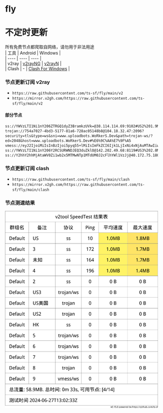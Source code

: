 # fly
# 不定时更新
所有免费节点都爬取自网络，请勿用于非法用途  
|  工具  | Android  | Windows  |  
|  ----  | ----   | ----  |  
| v2ray  | [v2rayNG](https://github.com/2dust/v2rayNG/releases) | [v2rayN](https://github.com/2dust/v2rayN/releases) |  
| Clash  | - | [Clash For Windows](https://github.com/2dust/clashN/releases) | 
  
### 节点更新订阅  v2ray
- `https://raw.githubusercontent.com/ts-sf/fly/main/v2`  
- `https://mirror.v2gh.com/https://raw.githubusercontent.com/ts-sf/fly/main/v2`  

#### 部分节点  
``` 
ss://YWVzLTI1Ni1nY206ZTRGQ1dyZ3BramkzUVk=@38.114.114.69:9102#US2%201.9MB%2Fs
trojan://754a7027-4bd3-5177-81a6-728ac05148b8@104.18.32.47:2096?security=tls&type=ws&sni=www.uploadbots.WoRkerS.Dev&path=trojan-ws/?ed=2048&host=www.uploadbots.WoRkerS.Dev#%E6%9C%AA%E7%9F%A5
vmess://eyJ2IjoiMiIsInBzIjoi5pyq55+lMiIsImFkZCI6Ijk1LjIxNi4xNjAuMTAwIiwicG9ydCI6IjMyMDIwIiwiaWQiOiI1YjJhMzgxNC0yY2FkLTQ1NTAtYTZlOC01YjFhYzBmZGFmMGMiLCJhaWQiOiIwIiwic2N5IjoiYXV0byIsIm5ldCI6InRjcCIsInR5cGUiOiJub25lIiwiaG9zdCI6IiIsInBhdGgiOiIiLCJ0bHMiOiIiLCJzbmkiOiIiLCJ0ZXN0X25hbWUiOiIyIn0=
ss://YWVzLTI1Ni1nY206Y2RCSURWNDJEQ3duZklO@142.202.49.68:8119#US3%202.0MB%2Fs
ss://Y2hhY2hhMjAtaWV0Zi1wb2x5MTMwNTp1MTdUM0J2cFlhYWl1VzJj@40.172.75.180:443#%E6%9C%AA%E7%9F%A53%20181.9KB%2Fs
```
### 节点更新订阅  clash
- `https://raw.githubusercontent.com/ts-sf/fly/main/clash`  
- `https://mirror.v2gh.com/https://raw.githubusercontent.com/ts-sf/fly/main/clash`  

### 节点测速结果
![image](traffic.png)
